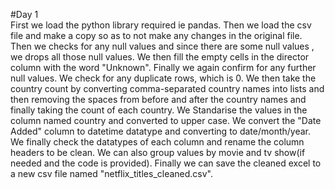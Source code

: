 #Day 1         																											                                                                             
First we load the python library required ie pandas.
Then we load the csv file and make a copy so as to not make any changes in the original file.
Then we checks for any null values and since there are some null values , we drops all those null values.
We then fill the empty cells in the director column with the word "Unknown".
Finally we again confirm for any further null values.
We check for any duplicate rows, which is 0.
We then take the country count by converting comma-separated country names into lists and then removing the spaces from before and after the country names and finally taking the count of each country.
We Standarise the values in the column named country and converted to upper case.
We convert the "Date Added" column to datetime datatype and converting to date/month/year.
We finally check the datatypes of each column and rename the column headers to be clean.
We can also group values by movie and tv show(if needed and the code is provided).
Finally we can save the cleaned excel to a new csv file named "netflix_titles_cleaned.csv".
